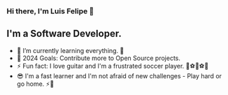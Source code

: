 ### Hi there, I'm Luis Felipe 👋

## I'm a Software Developer.

- 🌱 I’m currently learning everything. 🤣
- 🥅 2024 Goals: Contribute more to Open Source projects.
- ⚡ Fun fact: I love guitar and I'm a frustrated soccer player. 🎸⚽🎸⚽🎸
- 😎 I'm a fast learner and I'm not afraid of new challenges - Play hard or go home. ⚡💪
